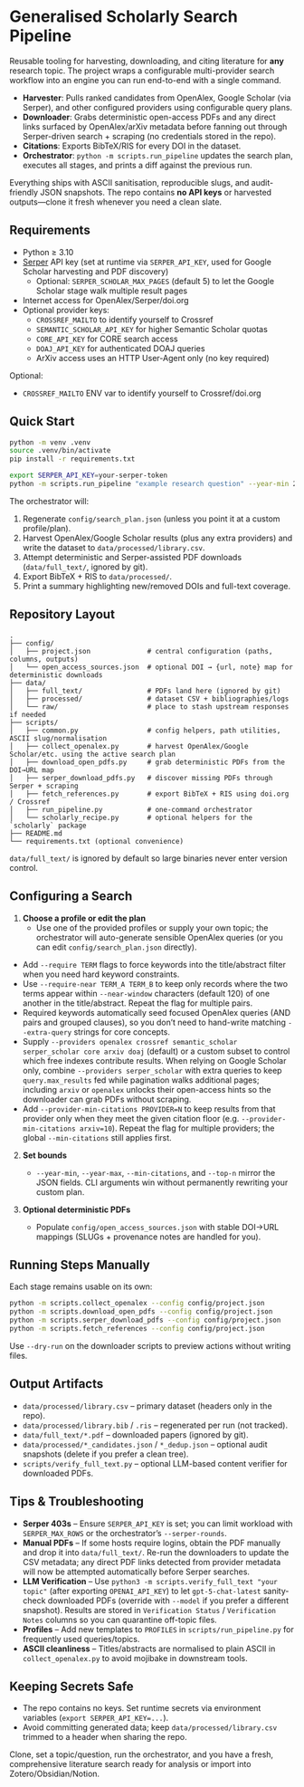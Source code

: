 # Generalised Scholarly Search Pipeline

Reusable tooling for harvesting, downloading, and citing literature for **any** research topic. The project wraps a configurable multi-provider search workflow into an engine you can run end-to-end with a single command.

- **Harvester**: Pulls ranked candidates from OpenAlex, Google Scholar (via Serper), and other configured providers using configurable query plans.
- **Downloader**: Grabs deterministic open-access PDFs and any direct links surfaced by OpenAlex/arXiv metadata before fanning out through Serper-driven search + scraping (no credentials stored in the repo).
- **Citations**: Exports BibTeX/RIS for every DOI in the dataset.
- **Orchestrator**: `python -m scripts.run_pipeline` updates the search plan, executes all stages, and prints a diff against the previous run.

Everything ships with ASCII sanitisation, reproducible slugs, and audit-friendly JSON snapshots. The repo contains **no API keys** or harvested outputs—clone it fresh whenever you need a clean slate.

## Requirements

- Python ≥ 3.10
- [Serper](https://serper.dev) API key (set at runtime via `SERPER_API_KEY`, used for Google Scholar harvesting and PDF discovery)
  - Optional: `SERPER_SCHOLAR_MAX_PAGES` (default 5) to let the Google Scholar stage walk multiple result pages
- Internet access for OpenAlex/Serper/doi.org
- Optional provider keys:
  - `CROSSREF_MAILTO` to identify yourself to Crossref
  - `SEMANTIC_SCHOLAR_API_KEY` for higher Semantic Scholar quotas
  - `CORE_API_KEY` for CORE search access
  - `DOAJ_API_KEY` for authenticated DOAJ queries
  - ArXiv access uses an HTTP User-Agent only (no key required)

Optional:
- `CROSSREF_MAILTO` ENV var to identify yourself to Crossref/doi.org

## Quick Start

```bash
python -m venv .venv
source .venv/bin/activate
pip install -r requirements.txt

export SERPER_API_KEY=your-serper-token
python -m scripts.run_pipeline "example research question" --year-min 2018 --year-max 2025
```

The orchestrator will:
1. Regenerate `config/search_plan.json` (unless you point it at a custom profile/plan).
2. Harvest OpenAlex/Google Scholar results (plus any extra providers) and write the dataset to `data/processed/library.csv`.
3. Attempt deterministic and Serper-assisted PDF downloads (`data/full_text/`, ignored by git).
4. Export BibTeX + RIS to `data/processed/`.
5. Print a summary highlighting new/removed DOIs and full-text coverage.

## Repository Layout

```
.
├── config/
│   ├── project.json              # central configuration (paths, columns, outputs)
│   └── open_access_sources.json  # optional DOI → {url, note} map for deterministic downloads
├── data/
│   ├── full_text/                # PDFs land here (ignored by git)
│   ├── processed/                # dataset CSV + bibliographies/logs
│   └── raw/                      # place to stash upstream responses if needed
├── scripts/
│   ├── common.py                 # config helpers, path utilities, ASCII slug/normalisation
│   ├── collect_openalex.py       # harvest OpenAlex/Google Scholar/etc. using the active search plan
│   ├── download_open_pdfs.py     # grab deterministic PDFs from the DOI→URL map
│   ├── serper_download_pdfs.py   # discover missing PDFs through Serper + scraping
│   ├── fetch_references.py       # export BibTeX + RIS using doi.org / Crossref
│   ├── run_pipeline.py           # one-command orchestrator
│   └── scholarly_recipe.py       # optional helpers for the `scholarly` package
├── README.md
└── requirements.txt (optional convenience)
```

`data/full_text/` is ignored by default so large binaries never enter version control.

## Configuring a Search

1. **Choose a profile or edit the plan**
   - Use one of the provided profiles or supply your own topic; the orchestrator will auto-generate sensible OpenAlex queries (or you can edit `config/search_plan.json` directly).
- Add `--require TERM` flags to force keywords into the title/abstract filter when you need hard keyword constraints.
- Use `--require-near TERM_A TERM_B` to keep only records where the two terms appear within `--near-window` characters (default 120) of one another in the title/abstract. Repeat the flag for multiple pairs.
- Required keywords automatically seed focused OpenAlex queries (AND pairs and grouped clauses), so you don’t need to hand-write matching `--extra-query` strings for core concepts.
- Supply `--providers openalex crossref semantic_scholar serper_scholar core arxiv doaj` (default) or a custom subset to control which free indexes contribute results. When relying on Google Scholar only, combine `--providers serper_scholar` with extra queries to keep `query.max_results` fed while pagination walks additional pages; including `arxiv` or `openalex` unlocks their open-access hints so the downloader can grab PDFs without scraping.
- Add `--provider-min-citations PROVIDER=N` to keep results from that provider only when they meet the given citation floor (e.g. `--provider-min-citations arxiv=10`). Repeat the flag for multiple providers; the global `--min-citations` still applies first.

2. **Set bounds**
   - `--year-min`, `--year-max`, `--min-citations`, and `--top-n` mirror the JSON fields. CLI arguments win without permanently rewriting your custom plan.

3. **Optional deterministic PDFs**
   - Populate `config/open_access_sources.json` with stable DOI→URL mappings (SLUGs + provenance notes are handled for you).

## Running Steps Manually

Each stage remains usable on its own:

```bash
python -m scripts.collect_openalex --config config/project.json
python -m scripts.download_open_pdfs --config config/project.json
python -m scripts.serper_download_pdfs --config config/project.json
python -m scripts.fetch_references --config config/project.json
```

Use `--dry-run` on the downloader scripts to preview actions without writing files.

## Output Artifacts

- `data/processed/library.csv` – primary dataset (headers only in the repo).
- `data/processed/library.bib` / `.ris` – regenerated per run (not tracked).
- `data/full_text/*.pdf` – downloaded papers (ignored by git).
- `data/processed/*_candidates.json` / `*_dedup.json` – optional audit snapshots (delete if you prefer a clean tree).
- `scripts/verify_full_text.py` – optional LLM-based content verifier for downloaded PDFs.

## Tips & Troubleshooting

- **Serper 403s** – Ensure `SERPER_API_KEY` is set; you can limit workload with `SERPER_MAX_ROWS` or the orchestrator’s `--serper-rounds`.
- **Manual PDFs** – If some hosts require logins, obtain the PDF manually and drop it into `data/full_text/`. Re-run the downloaders to update the CSV metadata; any direct PDF links detected from provider metadata will now be attempted automatically before Serper searches.
- **LLM Verification** – Use `python3 -m scripts.verify_full_text "your topic"` (after exporting `OPENAI_API_KEY`) to let `gpt-5-chat-latest` sanity-check downloaded PDFs (override with `--model` if you prefer a different snapshot). Results are stored in `Verification Status` / `Verification Notes` columns so you can quarantine off-topic files.
- **Profiles** – Add new templates to `PROFILES` in `scripts/run_pipeline.py` for frequently used queries/topics.
- **ASCII cleanliness** – Titles/abstracts are normalised to plain ASCII in `collect_openalex.py` to avoid mojibake in downstream tools.

## Keeping Secrets Safe

- The repo contains no keys. Set runtime secrets via environment variables (`export SERPER_API_KEY=...`).
- Avoid committing generated data; keep `data/processed/library.csv` trimmed to a header when sharing the repo.

Clone, set a topic/question, run the orchestrator, and you have a fresh, comprehensive literature search ready for analysis or import into Zotero/Obsidian/Notion.
